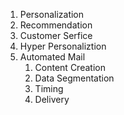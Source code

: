 

1. Personalization
2. Recommendation
3. Customer Serfice
4. Hyper Personaliztion
5. Automated Mail
    1. Content Creation
    2. Data Segmentation
    3. Timing
    4. Delivery


